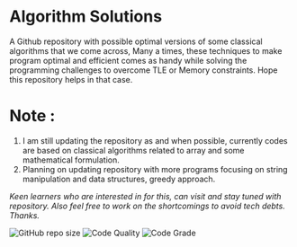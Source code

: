 # Algorithm Solutions

A Github repository with possible optimal versions of some classical algorithms that we come across, Many a times, these techniques to make program optimal and efficient comes as handy while solving the programming challenges to overcome TLE or Memory constraints. Hope this repository helps in that case.

# Note :

1. I am still updating the repository as and when possible, currently codes are based on classical algorithms related to array and some mathematical formulation.
2. Planning on updating repository with more programs focusing on string manipulation and data structures, greedy approach.

_Keen learners who are interested in for this, can visit and stay tuned with repository.
Also feel free to work on the shortcomings to avoid tech debts. Thanks._

<img alt="GitHub repo size" src="https://img.shields.io/github/repo-size/theprogrammedwords/Algorithm-Solutions-Java?style=plastic"> <img alt="Code Quality" src="https://www.code-inspector.com/project/22048/score/svg?style=plastic"> <img alt="Code Grade" src="https://www.code-inspector.com/project/22048/status/svg?style=plastic">
